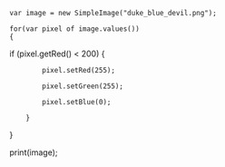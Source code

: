 	

	var image = new SimpleImage("duke_blue_devil.png");

	for(var pixel of image.values())
	{
		
if (pixel.getRed() < 200) 
		{
        
			pixel.setRed(255);

			pixel.setGreen(255);
        
			pixel.setBlue(0);

		}
	
}
	
print(image);